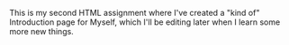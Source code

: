 This is my second HTML assignment where I've created a "kind of" Introduction page for Myself, which I'll be editing later when I learn some more new things.
